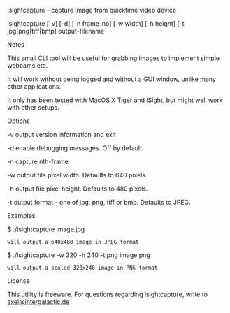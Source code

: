 isightcapture - capture image from quicktime video device

isightcapture [-v] [-d] [-n frame-no] [-w width] [-h height] [-t jpg|png|tiff|bmp] output-filename

Notes

This small CLI tool will be useful for grabbing images to implement simple webcams etc.

It will work without being logged and without a GUI window, unlike many other applications.

It only has been tested with MacOS X Tiger and iSight, but might well work with other setups.

Options

-v 		output version information and exit

-d		enable debugging messages. Off by default

-n		capture nth-frame

-w		output file pixel width. Defaults to 640 pixels.

-h		output file pixel height. Defaults to 480 pixels.

-t		output format - one of jpg, png, tiff or bmp. Defaults to JPEG.

Examples

$ ./isightcapture image.jpg

	will output a 640x480 image in JPEG format

$ ./isightcapture -w 320 -h 240 -t png image.png

	will output a scaled 320x240 image in PNG format

License

This utility is freeware. For questions regarding isightcapture, write to axel@intergalactic.de
